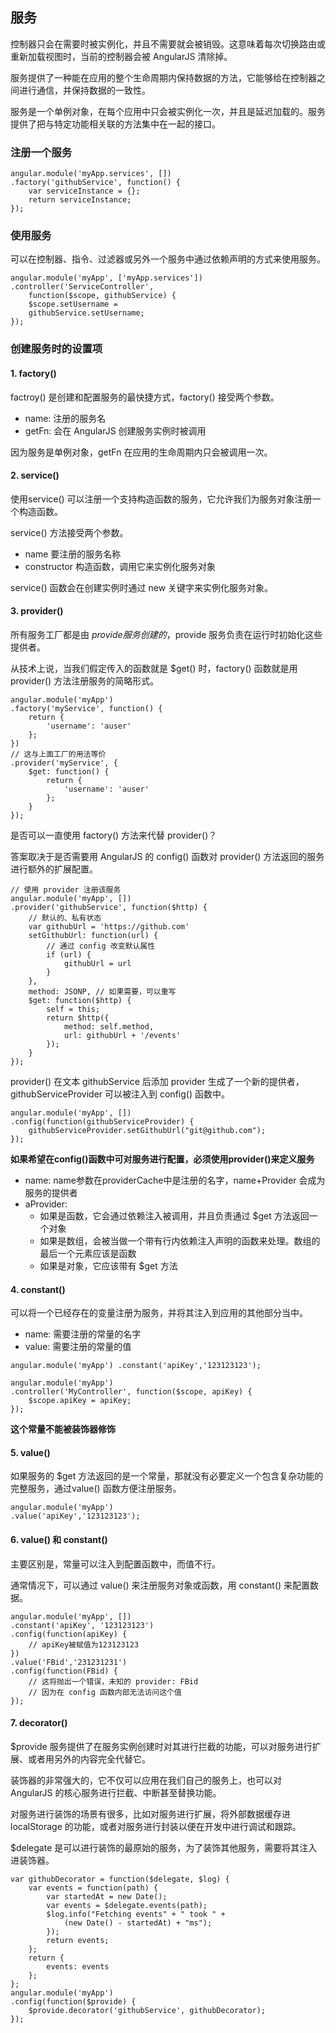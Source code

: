 ## 服务

控制器只会在需要时被实例化，并且不需要就会被销毁。这意味着每次切换路由或重新加载视图时，当前的控制器会被 AngularJS 清除掉。

服务提供了一种能在应用的整个生命周期内保持数据的方法，它能够给在控制器之间进行通信，并保持数据的一致性。

服务是一个单例对象，在每个应用中只会被实例化一次，并且是延迟加载的。服务提供了把与特定功能相关联的方法集中在一起的接口。

### 注册一个服务

```
angular.module('myApp.services', []).factory('githubService', function() {	var serviceInstance = {};	return serviceInstance;});
```

### 使用服务

可以在控制器、指令、过滤器或另外一个服务中通过依赖声明的方式来使用服务。

```
angular.module('myApp', ['myApp.services']).controller('ServiceController',	function($scope, githubService) {	$scope.setUsername =	githubService.setUsername;});
```

### 创建服务时的设置项

#### 1. factory()

factroy() 是创建和配置服务的最快捷方式，factory() 接受两个参数。

* name: 注册的服务名
* getFn: 会在 AngularJS 创建服务实例时被调用

因为服务是单例对象，getFn 在应用的生命周期内只会被调用一次。

#### 2. service() 

使用service() 可以注册一个支持构造函数的服务，它允许我们为服务对象注册一个构造函数。

service() 方法接受两个参数。

* name 要注册的服务名称
* constructor 构造函数，调用它来实例化服务对象

service() 函数会在创建实例时通过 new 关键字来实例化服务对象。

#### 3. provider()

所有服务工厂都是由 $provide 服务创建的，$provide 服务负责在运行时初始化这些提供者。

从技术上说，当我们假定传入的函数就是 $get() 时，factory() 函数就是用 provider() 方法注册服务的简略形式。

```
angular.module('myApp').factory('myService', function() {	return {		'username': 'auser'	};})// 这与上面工厂的用法等价.provider('myService', {	$get: function() {		return {			'username': 'auser'		};	}});
```
是否可以一直使用 factory() 方法来代替 provider()？

答案取决于是否需要用 AngularJS 的 config() 函数对 provider() 方法返回的服务进行额外的扩展配置。

```
// 使用 provider 注册该服务
angular.module('myApp', [])
.provider('githubService', function($http) {
    // 默认的、私有状态
    var githubUrl = 'https://github.com'
    setGithubUrl: function(url) {
        // 通过 config 改变默认属性
        if (url) {
            githubUrl = url
        }
    },
    method: JSONP, // 如果需要，可以重写
    $get: function($http) {
        self = this;
        return $http({
            method: self.method,
            url: githubUrl + '/events'
        });
    }
});
```

provider() 在文本 githubService 后添加 provider 生成了一个新的提供者，githubServiceProvider 可以被注入到 config() 函数中。

```
angular.module('myApp', [])
.config(function(githubServiceProvider) {
	githubServiceProvider.setGithubUrl("git@github.com");
});
```

**如果希望在config()函数中可对服务进行配置，必须使用provider()来定义服务**

* name: name参数在providerCache中是注册的名字，name+Provider 会成为服务的提供者
* aProvider: 
	* 	如果是函数，它会通过依赖注入被调用，并且负责通过 $get 方法返回一个对象
	*  如果是数组，会被当做一个带有行内依赖注入声明的函数来处理。数组的最后一个元素应该是函数
	*  如果是对象，它应该带有 $get 方法

#### 4. constant()

可以将一个已经存在的变量注册为服务，并将其注入到应用的其他部分当中。

* name: 需要注册的常量的名字
* value: 需要注册的常量的值

```
angular.module('myApp') .constant('apiKey','123123123');

angular.module('myApp').controller('MyController', function($scope, apiKey) {	$scope.apiKey = apiKey;});
```
**这个常量不能被装饰器修饰**

#### 5. value()

如果服务的 $get 方法返回的是一个常量，那就没有必要定义一个包含复杂功能的完整服务，通过value() 函数方便注册服务。

```
angular.module('myApp').value('apiKey','123123123');
```

#### 6. value() 和 constant()

主要区别是，常量可以注入到配置函数中，而值不行。

通常情况下，可以通过 value() 来注册服务对象或函数，用 constant() 来配置数据。

```
angular.module('myApp', []).constant('apiKey', '123123123').config(function(apiKey) {	// apiKey被赋值为123123123}).value('FBid','231231231').config(function(FBid) {	// 这将抛出一个错误，未知的 provider: FBid
	// 因为在 config 函数内部无法访问这个值});
```

#### 7. decorator()

$provide 服务提供了在服务实例创建时对其进行拦截的功能，可以对服务进行扩展、或者用另外的内容完全代替它。

装饰器的非常强大的，它不仅可以应用在我们自己的服务上，也可以对 AngularJS 的核心服务进行拦截、中断甚至替换功能。

对服务进行装饰的场景有很多，比如对服务进行扩展，将外部数据缓存进 localStorage 的功能，或者对服务进行封装以便在开发中进行调试和跟踪。

$delegate 是可以进行装饰的最原始的服务，为了装饰其他服务，需要将其注入进装饰器。

```
var githubDecorator = function($delegate, $log) {
    var events = function(path) {
        var startedAt = new Date();
        var events = $delegate.events(path);
        $log.info("Fetching events" + " took " +
            (new Date() - startedAt) + "ms");
        });
        return events;
    };
    return {
        events: events
    };
};
angular.module('myApp')
.config(function($provide) {
    $provide.decorator('githubService', githubDecorator);
});
```
